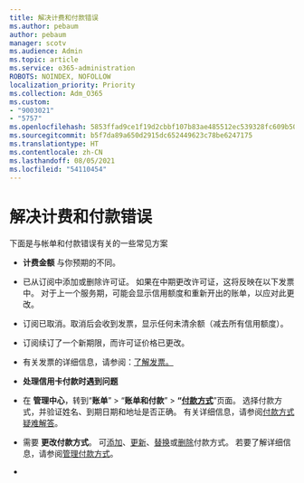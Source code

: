 ```yaml
---
title: 解决计费和付款错误
ms.author: pebaum
author: pebaum
manager: scotv
ms.audience: Admin
ms.topic: article
ms.service: o365-administration
ROBOTS: NOINDEX, NOFOLLOW
localization_priority: Priority
ms.collection: Adm_O365
ms.custom:
- "9003021"
- "5757"
ms.openlocfilehash: 5853ffad9ce1f19d2cbbf107b83ae485512ec539328fc609b507e41e1a22c9e2
ms.sourcegitcommit: b5f7da89a650d2915dc652449623c78be6247175
ms.translationtype: HT
ms.contentlocale: zh-CN
ms.lasthandoff: 08/05/2021
ms.locfileid: "54110454"
---
```

# <a name="resolving-billing-and-payment-errors"></a>解决计费和付款错误

下面是与帐单和付款错误有关的一些常见方案

- **计费金额** 与你预期的不同。
- 已从订阅中添加或删除许可证。 如果在中期更改许可证，这将反映在以下发票中。 对于上一个服务期，可能会显示信用额度和重新开出的账单，以应对此更改。
- 订阅已取消。取消后会收到发票，显示任何未清余额（减去所有信用额度）。
- 订阅续订了一个新期限，而许可证价格已更改。
- 有关发票的详细信息，请参阅：[了解发票。](https://docs.microsoft.com/microsoft-365/commerce/billing-and-payments/understand-your-invoice2)
- **处理信用卡付款时遇到问题**
- 在 **管理中心**，转到“**账单**”  >  “**账单和付款**”  >  **“[付款方式](https://go.microsoft.com/fwlink/p/?linkid=2018806)**”页面。 选择付款方式，并验证姓名、到期日期和地址是否正确。 有关详细信息，请参阅[付款方式疑难解答](https://docs.microsoft.com/microsoft-365/commerce/billing-and-payments/manage-payment-methods#troubleshoot-payment-methods)。

- 需要 **更改付款方式**。 可[添加](https://docs.microsoft.com/microsoft-365/commerce/billing-and-payments/manage-payment-methods?view=o365-worldwide#add-a-payment-method)、[更新](https://docs.microsoft.com/microsoft-365/commerce/billing-and-payments/manage-payment-methods?view=o365-worldwide#update-payment-method-details)、[替换](https://docs.microsoft.com/microsoft-365/commerce/billing-and-payments/manage-payment-methods?view=o365-worldwide#replace-a-payment-method)或[删除](https://docs.microsoft.com/microsoft-365/commerce/billing-and-payments/manage-payment-methods?view=o365-worldwide#delete-a-payment-method)付款方式。 若要了解详细信息，请参阅[管理付款方式](https://docs.microsoft.com/microsoft-365/commerce/billing-and-payments/manage-payment-methods?view=o365-worldwide)。
- 